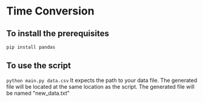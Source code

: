 # Time Conversion

## To install the prerequisites
`pip install pandas`

## To use the script
`python main.py data.csv`
It expects the path to your data file. The generated file will be located
at the same location as the script. The generated file will be named "new_data.txt"
